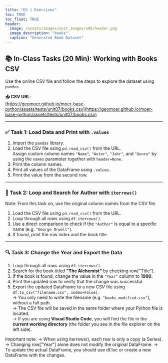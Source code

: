 ```yaml
---
title: "EX | Exercises"
toc: TRUE
toc_float: TRUE
header:
  image: /assets/images/unit_images/u06/header.png
  image_description: "books"
  caption: "Generated Book Dataset"
---
```


## 📚 In-Class Tasks (20 Min): Working with Books CSV

Use the online CSV file and follow the steps to explore the dataset using `pandas`.

**📥 CSV URL**:  
[https://geomoer.github.io/moer-base-python/assets/tests/unit07/books.csv](https://geomoer.github.io/moer-base-python/assets/tests/unit07/books.csv)

---

### ✅ Task 1: Load Data and Print with `.values`

1. Import the `pandas` library.  
2. Load the CSV file using `pd.read_csv()` from the URL.  
   Assign custom column names `"Name"`, `"Autor"`, `"Jahr"`, and `"Genre"` by using the `names` parameter together with `header=None`.  
3. Print the column names.  
4. Print all values of the DataFrame using `.values`.  
5. Print the value from the second row.

---

### 🔁 Task 2: Loop and Search for Author with `iterrows()` 

Note: From this task on, use the original column names from the CSV file.

1. Load the CSV file using `pd.read_csv()` from the URL. 
2. Loop through all rows using `df.iterrows()`.  
3. Use a direct comparison to check if the `"Author"` is equal to a specific name (e.g. `"George Orwell"`).  
4. If found, print the row index and the book title.


---

### 🔍 Task 3: Change the Year and Export the Data

1. Loop through all rows using `df.iterrows()`.  
2. Search for the book titled **"The Alchemist"** by checking row["Title"].
3. If the book is found, change the value in the `"Year"` column to **1990**.  
4. Print the updated row to verify that the change was successful.  
5. Export the updated DataFrame to a new CSV file using `df.to_csv("filename.csv", index=False)`.  
   → You only need to write the filename (e.g. `"books_modified.csv"`), without a full path.  
   → The CSV file will be saved in the same folder where your Python file is located.  
   → If you are using **Visual Studio Code**, you will find the file in the **current working directory** (the folder you see in the file explorer on the left side).
   
Important note:
   → When using iterrows(), each row is only a copy (a Series).
   → Changing row["Year"] alone does not modify the original DataFrame.
   → To update the actual DataFrame, you should use  df.loc or create a new DataFrame with the changes.

